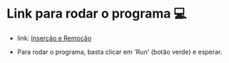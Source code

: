 <h1> Link para rodar o programa 	💻</h1>

- link: [Inserção e Remoção](https://replit.com/@danielkenzo/Insercao-e-Remocao?v=1)

- Para rodar o programa, basta clicar em 'Run' (botão verde) e esperar.

